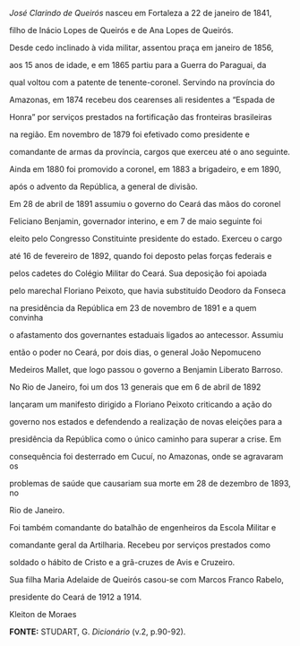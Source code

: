 

*José Clarindo de Queirós* nasceu em Fortaleza a 22 de janeiro de 1841,

filho de Inácio Lopes de Queirós e de Ana Lopes de Queirós.



Desde cedo inclinado à vida militar, assentou praça em janeiro de 1856,

aos 15 anos de idade, e em 1865 partiu para a Guerra do Paraguai, da

qual voltou com a patente de tenente-coronel. Servindo na província do

Amazonas, em 1874 recebeu dos cearenses ali residentes a “Espada de

Honra” por serviços prestados na fortificação das fronteiras brasileiras

na região. Em novembro de 1879 foi efetivado como presidente e

comandante de armas da província, cargos que exerceu até o ano seguinte.

Ainda em 1880 foi promovido a coronel, em 1883 a brigadeiro, e em 1890,

após o advento da República, a general de divisão.



Em 28 de abril de 1891 assumiu o governo do Ceará das mãos do coronel

Feliciano Benjamin, governador interino, e em 7 de maio seguinte foi

eleito pelo Congresso Constituinte presidente do estado. Exerceu o cargo

até 16 de fevereiro de 1892, quando foi deposto pelas forças federais e

pelos cadetes do Colégio Militar do Ceará. Sua deposição foi apoiada

pelo marechal Floriano Peixoto, que havia substituído Deodoro da Fonseca

na presidência da República em 23 de novembro de 1891 e a quem convinha

o afastamento dos governantes estaduais ligados ao antecessor. Assumiu

então o poder no Ceará, por dois dias, o general João Nepomuceno

Medeiros Mallet, que logo passou o governo a Benjamin Liberato Barroso.



No Rio de Janeiro, foi um dos 13 generais que em 6 de abril de 1892

lançaram um manifesto dirigido a Floriano Peixoto criticando a ação do

governo nos estados e defendendo a realização de novas eleições para a

presidência da República como o único caminho para superar a crise. Em

consequência foi desterrado em Cucuí, no Amazonas, onde se agravaram os

problemas de saúde que causariam sua morte em 28 de dezembro de 1893, no

Rio de Janeiro.



Foi também comandante do batalhão de engenheiros da Escola Militar e

comandante geral da Artilharia. Recebeu por serviços prestados como

soldado o hábito de Cristo e a grã-cruzes de Avis e Cruzeiro.



Sua filha Maria Adelaide de Queirós casou-se com Marcos Franco Rabelo,

presidente do Ceará de 1912 a 1914.



Kleiton de Moraes



**FONTE:** STUDART, G. *Dicionário* (v.2, p.90-92).


